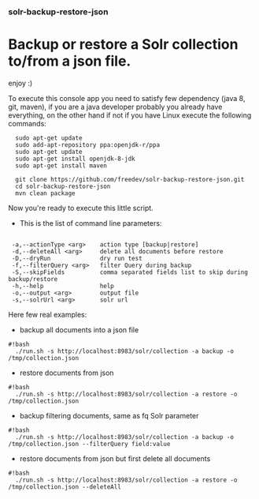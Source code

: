 ### solr-backup-restore-json

# Backup or restore a Solr collection to/from a json file.

enjoy :)


To execute this console app you need to satisfy few dependency (java 8, git, maven), if you are a java developer probably you already have everything, on the other hand if not if you have Linux execute the following commands:

```
  sudo apt-get update
  sudo add-apt-repository ppa:openjdk-r/ppa
  sudo apt-get update
  sudo apt-get install openjdk-8-jdk
  sudo apt-get install maven
  
  git clone https://github.com/freedev/solr-backup-restore-json.git
  cd solr-backup-restore-json
  mvn clean package
```

Now you're ready to execute this little script.

- This is the list of command line parameters:

```

 -a,--actionType <arg>    action type [backup|restore]
 -d,--deleteAll <arg>     delete all documents before restore
 -D,--dryRun              dry run test
 -f,--filterQuery <arg>   filter Query during backup
 -S,--skipFields          comma separated fields list to skip during backup/restore
 -h,--help                help
 -o,--output <arg>        output file
 -s,--solrUrl <arg>       solr url

```

Here few real examples:

- backup all documents into a json file

```
#!bash
  ./run.sh -s http://localhost:8983/solr/collection -a backup -o /tmp/collection.json

```

- restore documents from json

```
#!bash
  ./run.sh -s http://localhost:8983/solr/collection -a restore -o /tmp/collection.json 

```

- backup filtering documents, same as fq Solr parameter

```
#!bash
  ./run.sh -s http://localhost:8983/solr/collection -a backup -o /tmp/collection.json --filterQuery field:value

```

- restore documents from json but first delete all documents

```
#!bash
  ./run.sh -s http://localhost:8983/solr/collection -a restore -o /tmp/collection.json --deleteAll

```
